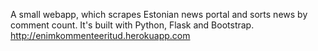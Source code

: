 A small webapp, which scrapes Estonian news portal and sorts news by comment count. It's built with Python, Flask and Bootstrap. 
http://enimkommenteeritud.herokuapp.com
